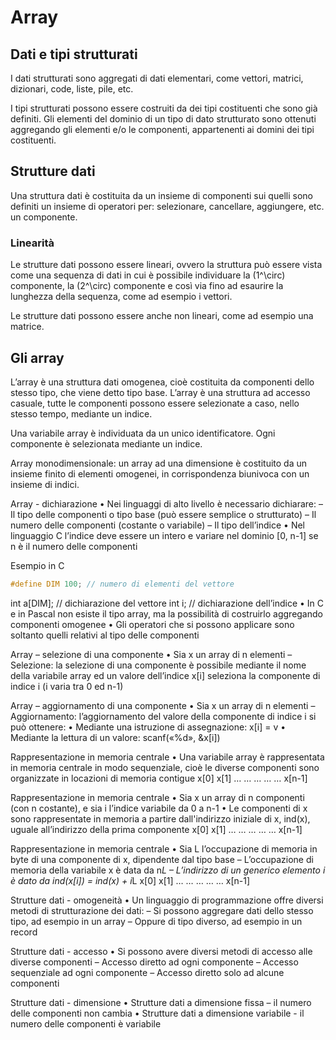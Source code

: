 # Array

## Dati e tipi strutturati

I dati strutturati sono aggregati di dati elementari, come vettori, matrici,
dizionari, code, liste, pile, etc.

I tipi strutturati possono essere costruiti da dei tipi costituenti che sono
già definiti. Gli elementi del dominio di un tipo di dato strutturato sono
ottenuti aggregando gli elementi e/o le componenti, appartenenti ai domini dei
tipi costituenti.

## Strutture dati

Una struttura dati è costituita da un insieme di componenti sui quelli sono
definiti un insieme di operatori per: selezionare, cancellare, aggiungere, etc.
un componente.

### Linearità

Le strutture dati possono essere lineari, ovvero la struttura può essere vista
come una sequenza di dati in cui è possibile individuare la \(1^\circ\) componente,
la \(2^\circ\) componente e così via fino ad esaurire la lunghezza della sequenza,
come ad esempio i vettori.

Le strutture dati possono essere anche non lineari, come ad esempio una matrice.

## Gli array

L’array è una struttura dati omogenea, cioè costituita da componenti dello stesso
tipo, che viene detto tipo base. L’array è una struttura ad accesso casuale, tutte
le componenti possono essere selezionate a caso, nello stesso tempo, mediante un
indice.

Una variabile array è individuata da un unico identificatore. Ogni componente è
selezionata mediante un indice.

Array monodimensionale: un array ad una dimensione è costituito da un insieme
finito di elementi omogenei, in corrispondenza biunivoca con un insieme di indici.

Array - dichiarazione
• Nei linguaggi di alto livello è necessario
dichiarare:
– Il tipo delle componenti o tipo base (può essere
semplice o strutturato)
– Il numero delle componenti (costante o variabile)
– Il tipo dell’indice
• Nel linguaggio C l’indice deve essere un
intero e variare nel dominio [0, n-1] se n è il
numero delle componenti

Esempio in C

```c
#define DIM 100; // numero di elementi del vettore
```

int a[DIM]; // dichiarazione del vettore
int i; // dichiarazione dell’indice
• In C e in Pascal non esiste il tipo array, ma la
possibilità di costruirlo aggregando componenti
omogenee
• Gli operatori che si possono applicare sono
soltanto quelli relativi al tipo delle componenti

Array – selezione di una componente
• Sia x un array di n elementi
– Selezione: la selezione di una componente è
possibile mediante il nome della variabile array ed
un valore dell’indice
x[i] seleziona la componente di indice i (i varia
tra 0 ed n-1)

Array – aggiornamento di una
componente
• Sia x un array di n elementi
– Aggiornamento: l’aggiornamento del valore della
componente di indice i si può ottenere:
• Mediante una istruzione di assegnazione: x[i] = v
• Mediante la lettura di un valore: scanf(«%d», &x[i])

Rappresentazione in memoria centrale
• Una variabile array è rappresentata in
memoria centrale in modo sequenziale, cioè
le diverse componenti sono organizzate in
locazioni di memoria contigue
x[0]
x[1]
…
…
…
…
…
x[n-1]

Rappresentazione in memoria centrale
• Sia x un array di n componenti (con n
costante), e sia i l’indice variabile da 0 a n-1
• Le componenti di x sono rappresentate in
memoria a partire dall'indirizzo iniziale di x,
ind(x), uguale all’indirizzo della prima
componente
x[0]
x[1]
…
…
…
…
…
x[n-1]

Rappresentazione in memoria centrale
• Sia L l’occupazione di memoria in byte di una
componente di x, dipendente dal tipo base
– L’occupazione di memoria della variabile x è data
da n*L
– L’indirizzo di un generico elemento i è dato da
ind(x[i]) = ind(x) + i*L
x[0]
x[1]
…
…
…
…
…
x[n-1]

Strutture dati - omogeneità
• Un linguaggio di programmazione offre diversi
metodi di strutturazione dei dati:
– Si possono aggregare dati dello stesso tipo, ad
esempio in un array
– Oppure di tipo diverso, ad esempio in un record

Strutture dati - accesso
• Si possono avere diversi metodi di accesso alle
diverse componenti
– Accesso diretto ad ogni componente
– Accesso sequenziale ad ogni componente
– Accesso diretto solo ad alcune componenti

Strutture dati - dimensione
• Strutture dati a dimensione fissa – il numero
delle componenti non cambia
• Strutture dati a dimensione variabile - il
numero delle componenti è variabile
